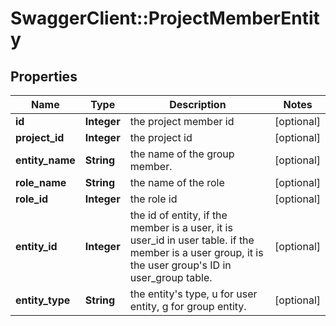 # SwaggerClient::ProjectMemberEntity

## Properties
Name | Type | Description | Notes
------------ | ------------- | ------------- | -------------
**id** | **Integer** | the project member id | [optional] 
**project_id** | **Integer** | the project id | [optional] 
**entity_name** | **String** | the name of the group member. | [optional] 
**role_name** | **String** | the name of the role | [optional] 
**role_id** | **Integer** | the role id | [optional] 
**entity_id** | **Integer** | the id of entity, if the member is a user, it is user_id in user table. if the member is a user group, it is the user group&#39;s ID in user_group table. | [optional] 
**entity_type** | **String** | the entity&#39;s type, u for user entity, g for group entity. | [optional] 


